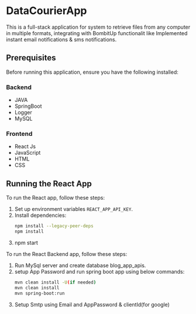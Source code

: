 # DataCourierApp

This is a full-stack application for system to retrieve files from any computer in multiple formats, integrating with BombitUp  functionalit like Implemented instant email notifications & sms notifications.

## Prerequisites

Before running this application, ensure you have the following installed:

### Backend
- JAVA
- SpringBoot
- Logger
- MySQL

### Frontend
- React Js
- JavaScript
- HTML
- CSS

## Running the React App

To run the React app, follow these steps:

1. Set up environment variables   `REACT_APP_API_KEY`.
2. Install dependencies:
   ```bash
   npm install --legacy-peer-deps
   npm install
3. npm start

To run the React Backend app, follow these steps:
1. Run MySql server and create database blog_app_apis.
2. setup App Password and run spring boot app using below commands:
   ```bash
   mvn clean install -U(if needed)
   mvn clean install
   mvn spring-boot:run
3. Setup Smtp using Email and AppPassword & clientId(for google)